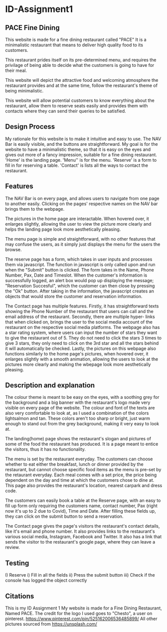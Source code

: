 # ID-Assignment1

PACE Fine Dining
----------------
This website is made for a fine dining restaurant called "PACE"
It is a minimalistic restaurant that means to deliver high quality food
to its customers.

This restaurant prides itself on its pre-determined menu, and requires
the privilage of being able to decide what the customers is going to have
for their meal.

This website will depict the attractive food and welcoming atmosphere the 
restaurant provides and at the same time, follow the restaurant's theme of
being minimalistic.

This website will allow potential customers to know everything about the
restaurant, allow them to reserve seats easily and provides them with
contacts where they can send their queries to be satisfied.

Design Process
---------
My rationale for this website is to make it intuitive and easy to use.
The NAV Bar is easily visible, and the buttons are straightforward.
My goal is for the website to have a minimalistic theme, so that it is easy
on the eyes and gives out more of a fancy impression, suitable for a fine
dining restaurant.
'Home' is the landing page.
'Menu'' is for the menu.
'Reserve' is a form to fill in for reserving a table.
'Contact' is lists all the ways to contact the restaurant.

Features
--------
The NAV Bar is on every page, and allows users to navigate from one page
to another easily. Clicking on the pages' respective names on the NAV
bar brings them to the webpage.

The pictures in the home page are interactable. When hovered over, it
enlarges slightly, allowing the user to view the picture more clearly and
helps the landing page look more aesthetically pleasing.

The menu page is simple and straightforward, with no other features that
may confuse the users, as it simply just displays the menu for the users
the browse.

The reserve page has a form, which takes in user inputs and processes 
them via javascript. The function in javascript is only called upon and
run when the "Submit" button is clicked. The form takes in the Name,
Phone Number, Pax, Date and Timeslot. When the customer's information
is successfully logged, an alert box would pop up displaying the message;
"Reservation Succesful", which the customer can then close by pressing the
"Ok" button. After taking in the information, the javascript creates an 
objects that would store the customer and reservation information.

The Contact page has multiple features. Firstly, it has straightforward
texts showing the Phone Number of the restaurant that users can call and
the email address of the restaurant. Secondly, there are multiple hyper-
links that when clicked on, brings the user to the social media account of
the restaurant on the respective social media platforms. The webpage also
has a star rating system, where users can input the number of stars they
want to give the restaurant out of 5. They do not need to click the stars
3 times to give 3 stars, they only need to click on the 3rd star and all
the stars behind it will automatically be checked. Lastly, the pictures
on this webpage also functions similarly to the home page's pictures, when
hovered over, it enlarges slightly with a smooth animation, allowing the
users to look at the pictures more clearly and making the wbepage look
more aesthetically pleasing.

Description and explanation
---------------------------
The colour theme is meant to be easy on the eyes, with a soothing grey for
the background and a big banner with the restaurant's logo made very visible
on every page of the website. The colour and font of the texts are also very
comfortable to look at, as I used a combination of the colors lightsalmon and
tan. These colors aren't too sharp or bright, just warm enough to stand out
from the grey background, making it very easy to look at.

The landing(home) page shows the restaurant's slogan and pictures of some of
the food the restaurant has produced. It is a page meant to entice the
visitors, thus it has no functionality.

The menu is set by the restaurant everyday. The customers can choose whether
to eat either the breakfast, lunch or dinner provided by the restaurant, but
cannot choose specific food items as the menu is pre-set by the retaurant
everyday. Each meal comes with a set price, the price being dependent on the
day and time at which the customers chose to dine at. This page also provides
the restaurant's location, nearest carpark and dress code.

The customers can easily book a table at the Reserve page, with an easy to fill
up form only requiring the customers name, contact number, Pax (right now it's up
to 2 due to Covid), Time and Date. After filling these fields up, they can click
on the submit button to send a reservation.

The Contact page gives the page's visitors the restaurant's contact details, like
it's email and phone number. It also provides links to the restaurant's various
social media, Instagram, Facebook and Twitter. It also has a link that sends the
visitor to the restaurant's google page, where they can leave a review.

Testing
-------
I) Reserve
i) Fill in all the fields
ii) Press the submit button
iii) Check if the console has logged the object correctly

Citations
---------
This is my ID Assignment 1
My website is made for a Fine Dining Restaurant, Named PACE.
The credit for the logo I used goes to "Chesto", a user on pinterest.
https://www.pinterest.com/pin/525162006536485899/
All other pictures sourced from https://unsplash.com/